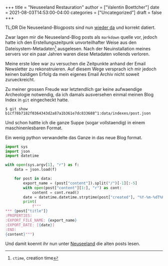 +++
title = "Neuseeland Restauration"
author = ["Valentin Boettcher"]
date = 2021-08-03T14:53:00-04:00
categories = ["Uncategorized"]
draft = false
+++

TL;DR Die Neuseeland-Blogposts sind nun [wieder da](/categories/neuseeland) und korrekt datiert.

Zwar lagen mir die Neuseeland-Blog posts als `markdown` quelle vor,
jedoch hatte ich den Erstellungszeitpunk unvorteilhafter Weise aus den
Dateisystem-Metadaten[^fn:1] ausgelesen. Nach der Neuinstallation meines
servers vor ein paar Jahren waren diese Metadaten vollends verloren.

Meine erste Idee war zu versuchen die Zeitpunkte anhand der Email
Newsletter zu rekonstruieren. Auf diesem Wege versprach ich mir jedoch
keinen baldigen Erfolg da mein eigenes Email Archiv nicht soweit
zurueckreicht.

Zu meiner grossen Freude war letztendlich gar keine aufwaendige
Archeologie notwendig, da ich damals ausversehen einmal meinen Blog
Index in `git` eingecheckt hatte.

```shell
$ git show b1cf78b7182f0364343d2a87a1b361e7dc833688^1:data/indexes/post.json
```

Und schon hattte ich die ganze Suppe (sogar vollstaendig) in einem
maschinenlesbaren Format.

Ein wenig python verwandelte das Ganze in das neue Blog format.

```python
import sys
import json
import datetime

with open(sys.argv[1], "r") as f:
    data = json.load(f)

    for post in data:
        export_name = (post["content"]).split("/")[-1][:-5]
        with open(post["content"][1:], "r") as cont:
            content = cont.read()
        date = datetime.datetime.strptime(post["created"], "%Y-%m-%dT%H:%M:%S.%fZ")
        print(
            f"""
*** {post["title"]}
:PROPERTIES:
:EXPORT_FILE_NAME: {export_name}
:EXPORT_DATE: [{date}]
:END:
{content}""")
```

Und damit koennt ihr nun unter [Neuseeland](/categories/neuseeland) die alten posts lesen.

[^fn:1]: `ctime`, creation time
